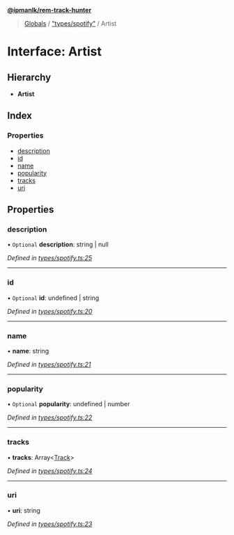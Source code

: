 **[@ipmanlk/rem-track-hunter](../README.md)**

> [Globals](../globals.md) / ["types/spotify"](../modules/_types_spotify_.md) / Artist

# Interface: Artist

## Hierarchy

* **Artist**

## Index

### Properties

* [description](_types_spotify_.artist.md#description)
* [id](_types_spotify_.artist.md#id)
* [name](_types_spotify_.artist.md#name)
* [popularity](_types_spotify_.artist.md#popularity)
* [tracks](_types_spotify_.artist.md#tracks)
* [uri](_types_spotify_.artist.md#uri)

## Properties

### description

• `Optional` **description**: string \| null

*Defined in [types/spotify.ts:25](https://github.com/ipmanlk/rem-track-hunter/blob/89e99c1/lib/types/spotify.ts#L25)*

___

### id

• `Optional` **id**: undefined \| string

*Defined in [types/spotify.ts:20](https://github.com/ipmanlk/rem-track-hunter/blob/89e99c1/lib/types/spotify.ts#L20)*

___

### name

•  **name**: string

*Defined in [types/spotify.ts:21](https://github.com/ipmanlk/rem-track-hunter/blob/89e99c1/lib/types/spotify.ts#L21)*

___

### popularity

• `Optional` **popularity**: undefined \| number

*Defined in [types/spotify.ts:22](https://github.com/ipmanlk/rem-track-hunter/blob/89e99c1/lib/types/spotify.ts#L22)*

___

### tracks

•  **tracks**: Array\<[Track](_types_spotify_.track.md)>

*Defined in [types/spotify.ts:24](https://github.com/ipmanlk/rem-track-hunter/blob/89e99c1/lib/types/spotify.ts#L24)*

___

### uri

•  **uri**: string

*Defined in [types/spotify.ts:23](https://github.com/ipmanlk/rem-track-hunter/blob/89e99c1/lib/types/spotify.ts#L23)*
